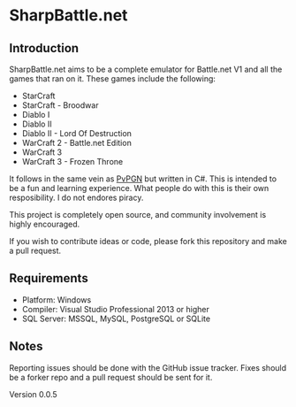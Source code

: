 # SharpBattle.net

## Introduction

SharpBattle.net aims to be a complete emulator for Battle.net V1 and all the games that ran on it. These games include the
following:

 + StarCraft
 + StarCraft - Broodwar
 + Diablo I
 + Diablo II
 + Diablo II - Lord Of Destruction
 + WarCraft 2 - Battle.net Edition
 + WarCraft 3
 + WarCraft 3 - Frozen Throne

It follows in the same vein as [PvPGN](http://pvpgn.berlios.de/) but written in C#. This is intended to be a fun and learning
experience. What people do with this is their own resposibility. I do not endores piracy.

This project is completely open source, and community involvement is highly encouraged.

If you wish to contribute ideas or code, please fork this repository and make a pull request.

## Requirements

 + Platform: Windows
 + Compiler: Visual Studio Professional 2013 or higher
 + SQL Server: MSSQL, MySQL, PostgreSQL or SQLite

## Notes

Reporting issues should be done with the GitHub issue tracker. Fixes should be a forker repo and a pull request should be
sent for it.

Version 0.0.5

